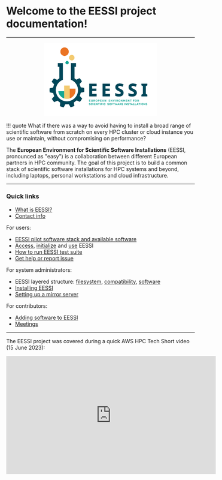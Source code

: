 # Welcome to the EESSI project documentation!

---

<p align="center">
  <img width="60%" src="img/logos/EESSI_logo_horizontal.jpg" alt="EESSI logo">
</p>

!!! quote
    What if there was a way to avoid having to install a broad range of scientific software from scratch on every HPC cluster or cloud instance you use or maintain, without compromising on performance?

The **European Environment for Scientific Software Installations** (EESSI, pronounced as "easy") is a collaboration between different European partners in HPC community. The goal of this project is to build a common stack of scientific software installations for HPC systems and beyond, including laptops,
personal workstations and cloud infrastructure.


---


### Quick links

* [What is EESSI?](overview.md)
* [Contact info](contact.md)

For users:

* [EESSI pilot software stack and available software](pilot.md)
* [Access](getting_access/is_eessi_accessible.md), [initialize](using_eessi/setting_up_environment.md) and [use](using_eessi/basic_commands.md) EESSI
* [How to run EESSI test suite](test-suite/index.md)
* [Get help or report issue](support.md)
  
For system administrators:

* EESSI layered structure: [filesystem](filesystem_layer.md), [compatibility](compatibility_layer.md), [software](software_layer.md)
* [Installing EESSI](getting_access/native_installation.md)
* [Setting up a mirror server](filesystem_layer/stratum1.md)

For contributors:

* [Adding software to EESSI](adding_software/overview.md)
* [Meetings](meetings.md)


---

The EESSI project was covered during a quick AWS HPC Tech Short video (15 June 2023):

<div align="center"><iframe width="560" height="315" src="https://www.youtube.com/embed/Fzv4ieiI1jo" title="YouTube video player" frameborder="0" allow="accelerometer; autoplay; clipboard-write; encrypted-media; gyroscope; picture-in-picture" allowfullscreen></iframe></div>

